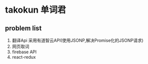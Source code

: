 # takokun 单词君

## problem list

1. 翻译Api 采用有道智云API(使用JSONP,解决Promise化的JSONP请求)
2. 网页取词
3. firebase API
4. react-redux
